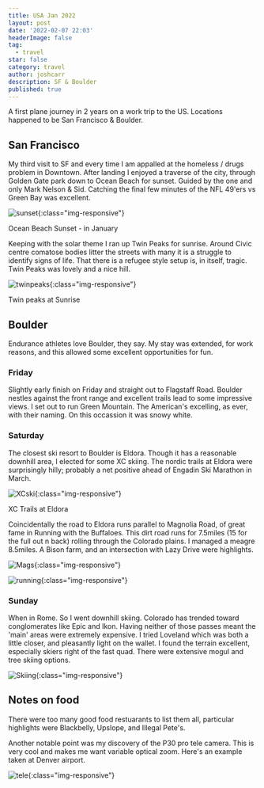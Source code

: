 ```yaml
---
title: USA Jan 2022
layout: post
date: '2022-02-07 22:03'
headerImage: false
tag:
  - travel
star: false
category: travel
author: joshcarr
description: SF & Boulder
published: true
---
```

<div markdown="1" class="contentCont" id="scroll">

A first plane journey in 2 years on a work trip to the US. Locations happened to be San Francisco & Boulder.

## San Francisco
My third visit to SF and every time I am appalled at the homeless / drugs problem in Downtown. After landing I enjoyed a traverse of the city, through Golden Gate park down to Ocean Beach for sunset. Guided by the one and only Mark Nelson & Sid. Catching the final few minutes of the NFL 49'ers vs Green Bay was excellent. 

![sunset](/assets/images/usajan22/sunset.jpg){:class="img-responsive"}
<figcaption>Ocean Beach Sunset - in January</figcaption>


Keeping with the solar theme I ran up Twin Peaks for sunrise. Around Civic centre comatose bodies litter the streets with many it is a struggle to identify signs of life. That there is a refugee style setup is, in itself, tragic. Twin Peaks was lovely and a nice hill. 

![twinpeaks](/assets/images/usajan22/twinpeaks.jpg){:class="img-responsive"}
<figcaption>Twin peaks at Sunrise</figcaption>


## Boulder
Endurance athletes love Boulder, they say. My stay was extended, for work reasons, and this allowed some excellent opportunities for fun.

### Friday
Slightly early finish on Friday and straight out to Flagstaff Road. Boulder nestles against the front range and excellent trails lead to some impressive views. I set out to run Green Mountain. The American's excelling, as ever, with their naming. On this occassion it was snowy white. 

### Saturday
The closest ski resort to Boulder is Eldora. Though it has a reasonable downhill area, I elected for some XC skiing. The nordic trails at Eldora were surprisingly hilly; probably a net positive ahead of Engadin Ski Marathon in March.

![XCski](/assets/images/usajan22/xcski.jpg){:class="img-responsive"}
<figcaption>XC Trails at Eldora</figcaption>


Coincidentally the road to Eldora runs parallel to Magnolia Road, of great fame in Running with the Buffaloes. This dirt road runs for 7.5miles (15 for the full out n back) rolling through the Colorado plains. I managed a meagre 8.5miles. A Bison farm, and an intersection with Lazy Drive were highlights.

![Mags](/assets/images/usajan22/mags.jpg){:class="img-responsive"}

![running](/assets/images/usajan22/running.jpg){:class="img-responsive"}

### Sunday
When in Rome. So I went downhill skiing. Colorado has trended toward conglomerates like Epic and Ikon. Having neither of those passes meant the 'main' areas were extremely expensive. I tried Loveland which was both a little closer, and pleasantly light on the wallet. I found the terrain excellent, especially skiers right of the fast quad. There were extensive mogul and tree skiing options. 

![Skiing](/assets/images/usajan22/downhill.jpg){:class="img-responsive"}

## Notes on food
There were too many good food restuarants to list them all, particular highlights were Blackbelly, Upslope, and Illegal Pete's.

Another notable point was my discovery of the P30 pro tele camera. This is very cool and makes me want variable optical zoom. Here's an example taken at Denver airport.

![tele](/assets/images/usajan22/tele.jpg){:class="img-responsive"}

</div>
